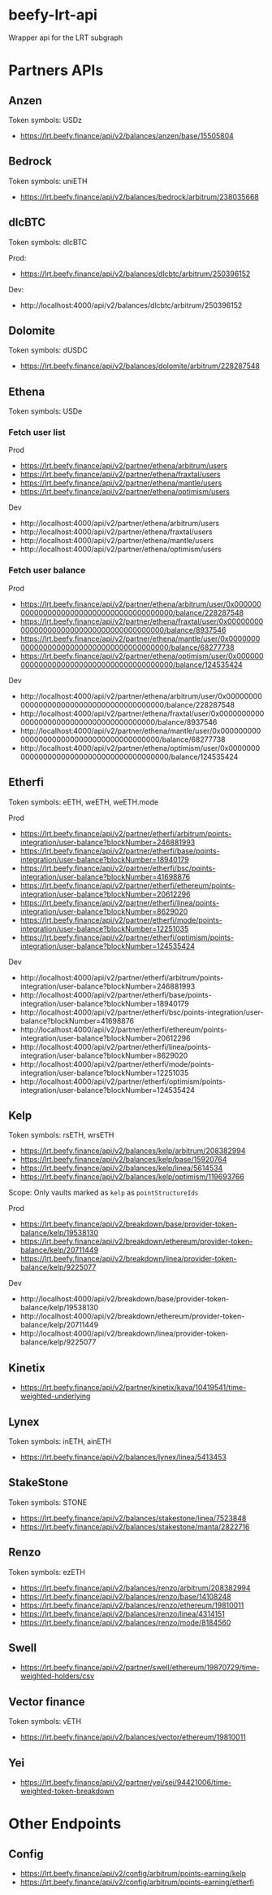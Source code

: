 # beefy-lrt-api

Wrapper api for the LRT subgraph

# Partners APIs

## Anzen

Token symbols: USDz

- https://lrt.beefy.finance/api/v2/balances/anzen/base/15505804


## Bedrock

Token symbols: uniETH

- https://lrt.beefy.finance/api/v2/balances/bedrock/arbitrum/238035668

## dlcBTC

Token symbols: dlcBTC

Prod:
- https://lrt.beefy.finance/api/v2/balances/dlcbtc/arbitrum/250396152

Dev:
- http://localhost:4000/api/v2/balances/dlcbtc/arbitrum/250396152

## Dolomite

Token symbols: dUSDC

- https://lrt.beefy.finance/api/v2/balances/dolomite/arbitrum/228287548

## Ethena

Token symbols: USDe

### Fetch user list

Prod
- https://lrt.beefy.finance/api/v2/partner/ethena/arbitrum/users
- https://lrt.beefy.finance/api/v2/partner/ethena/fraxtal/users
- https://lrt.beefy.finance/api/v2/partner/ethena/mantle/users
- https://lrt.beefy.finance/api/v2/partner/ethena/optimism/users

Dev
- http://localhost:4000/api/v2/partner/ethena/arbitrum/users
- http://localhost:4000/api/v2/partner/ethena/fraxtal/users
- http://localhost:4000/api/v2/partner/ethena/mantle/users
- http://localhost:4000/api/v2/partner/ethena/optimism/users

### Fetch user balance

Prod
- https://lrt.beefy.finance/api/v2/partner/ethena/arbitrum/user/0x0000000000000000000000000000000000000000/balance/228287548
- https://lrt.beefy.finance/api/v2/partner/ethena/fraxtal/user/0x0000000000000000000000000000000000000000/balance/8937546
- https://lrt.beefy.finance/api/v2/partner/ethena/mantle/user/0x0000000000000000000000000000000000000000/balance/68277738
- https://lrt.beefy.finance/api/v2/partner/ethena/optimism/user/0x0000000000000000000000000000000000000000/balance/124535424

Dev
- http://localhost:4000/api/v2/partner/ethena/arbitrum/user/0x0000000000000000000000000000000000000000/balance/228287548
- http://localhost:4000/api/v2/partner/ethena/fraxtal/user/0x0000000000000000000000000000000000000000/balance/8937546
- http://localhost:4000/api/v2/partner/ethena/mantle/user/0x0000000000000000000000000000000000000000/balance/68277738
- http://localhost:4000/api/v2/partner/ethena/optimism/user/0x0000000000000000000000000000000000000000/balance/124535424



## Etherfi

Token symbols: eETH, weETH, weETH.mode

Prod
- https://lrt.beefy.finance/api/v2/partner/etherfi/arbitrum/points-integration/user-balance?blockNumber=246881993
- https://lrt.beefy.finance/api/v2/partner/etherfi/base/points-integration/user-balance?blockNumber=18940179
- https://lrt.beefy.finance/api/v2/partner/etherfi/bsc/points-integration/user-balance?blockNumber=41698876
- https://lrt.beefy.finance/api/v2/partner/etherfi/ethereum/points-integration/user-balance?blockNumber=20612296
- https://lrt.beefy.finance/api/v2/partner/etherfi/linea/points-integration/user-balance?blockNumber=8629020
- https://lrt.beefy.finance/api/v2/partner/etherfi/mode/points-integration/user-balance?blockNumber=12251035
- https://lrt.beefy.finance/api/v2/partner/etherfi/optimism/points-integration/user-balance?blockNumber=124535424

Dev
- http://localhost:4000/api/v2/partner/etherfi/arbitrum/points-integration/user-balance?blockNumber=246881993
- http://localhost:4000/api/v2/partner/etherfi/base/points-integration/user-balance?blockNumber=18940179
- http://localhost:4000/api/v2/partner/etherfi/bsc/points-integration/user-balance?blockNumber=41698876
- http://localhost:4000/api/v2/partner/etherfi/ethereum/points-integration/user-balance?blockNumber=20612296
- http://localhost:4000/api/v2/partner/etherfi/linea/points-integration/user-balance?blockNumber=8629020
- http://localhost:4000/api/v2/partner/etherfi/mode/points-integration/user-balance?blockNumber=12251035
- http://localhost:4000/api/v2/partner/etherfi/optimism/points-integration/user-balance?blockNumber=124535424


## Kelp

Token symbols: rsETH, wrsETH

- https://lrt.beefy.finance/api/v2/balances/kelp/arbitrum/208382994
- https://lrt.beefy.finance/api/v2/balances/kelp/base/15920764
- https://lrt.beefy.finance/api/v2/balances/kelp/linea/5614534
- https://lrt.beefy.finance/api/v2/balances/kelp/optimism/119693766

Scope: Only vaults marked as `kelp` as `pointStructureIds`

Prod
- https://lrt.beefy.finance/api/v2/breakdown/base/provider-token-balance/kelp/19538130
- https://lrt.beefy.finance/api/v2/breakdown/ethereum/provider-token-balance/kelp/20711449
- https://lrt.beefy.finance/api/v2/breakdown/linea/provider-token-balance/kelp/9225077

Dev
- http://localhost:4000/api/v2/breakdown/base/provider-token-balance/kelp/19538130
- http://localhost:4000/api/v2/breakdown/ethereum/provider-token-balance/kelp/20711449
- http://localhost:4000/api/v2/breakdown/linea/provider-token-balance/kelp/9225077



## Kinetix

- https://lrt.beefy.finance/api/v2/partner/kinetix/kava/10419541/time-weighted-underlying


## Lynex

Token symbols: inETH, ainETH

- https://lrt.beefy.finance/api/v2/balances/lynex/linea/5413453


## StakeStone

Token symbols: STONE

- https://lrt.beefy.finance/api/v2/balances/stakestone/linea/7523848
- https://lrt.beefy.finance/api/v2/balances/stakestone/manta/2822716


## Renzo

Token symbols: ezETH

- https://lrt.beefy.finance/api/v2/balances/renzo/arbitrum/208382994
- https://lrt.beefy.finance/api/v2/balances/renzo/base/14108248
- https://lrt.beefy.finance/api/v2/balances/renzo/ethereum/19810011
- https://lrt.beefy.finance/api/v2/balances/renzo/linea/4314151
- https://lrt.beefy.finance/api/v2/balances/renzo/mode/8184560


## Swell

- https://lrt.beefy.finance/api/v2/partner/swell/ethereum/19870729/time-weighted-holders/csv


## Vector finance

Token symbols: vETH

- https://lrt.beefy.finance/api/v2/balances/vector/ethereum/19810011

## Yei

- https://lrt.beefy.finance/api/v2/partner/yei/sei/94421006/time-weighted-token-breakdown


# Other Endpoints

## Config

- https://lrt.beefy.finance/api/v2/config/arbitrum/points-earning/kelp
- https://lrt.beefy.finance/api/v2/config/arbitrum/points-earning/etherfi

